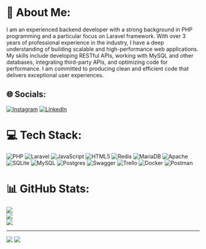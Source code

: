 # 💫 About Me:
I am an experienced backend developer with a strong background in PHP programming and a particular focus on Laravel framework. With over 3 years of professional experience in the industry, I have a deep understanding of building scalable and high-performance web applications. My skills include developing RESTful APIs, working with MySQL and other databases, integrating third-party APIs, and optimizing code for performance. I am committed to producing clean and efficient code that delivers exceptional user experiences.


## 🌐 Socials:
[![Instagram](https://img.shields.io/badge/Instagram-%23E4405F.svg?logo=Instagram&logoColor=white)](https://instagram.com/_aminetii) [![LinkedIn](https://img.shields.io/badge/LinkedIn-%230077B5.svg?logo=linkedin&logoColor=white)](https://linkedin.com/in/amin-etemadifar-7514671a4) 

# 💻 Tech Stack:
![PHP](https://img.shields.io/badge/php-%23777BB4.svg?style=for-the-badge&logo=php&logoColor=white) ![Laravel](https://img.shields.io/badge/laravel-%23FF2D20.svg?style=for-the-badge&logo=laravel&logoColor=white) ![JavaScript](https://img.shields.io/badge/javascript-%23323330.svg?style=for-the-badge&logo=javascript&logoColor=%23F7DF1E) ![HTML5](https://img.shields.io/badge/html5-%23E34F26.svg?style=for-the-badge&logo=html5&logoColor=white) ![Redis](https://img.shields.io/badge/redis-%23DD0031.svg?style=for-the-badge&logo=redis&logoColor=white) ![MariaDB](https://img.shields.io/badge/MariaDB-003545?style=for-the-badge&logo=mariadb&logoColor=white) ![Apache](https://img.shields.io/badge/apache-%23D42029.svg?style=for-the-badge&logo=apache&logoColor=white) ![SQLite](https://img.shields.io/badge/sqlite-%2307405e.svg?style=for-the-badge&logo=sqlite&logoColor=white) ![MySQL](https://img.shields.io/badge/mysql-%2300f.svg?style=for-the-badge&logo=mysql&logoColor=white) ![Postgres](https://img.shields.io/badge/postgres-%23316192.svg?style=for-the-badge&logo=postgresql&logoColor=white) ![Swagger](https://img.shields.io/badge/-Swagger-%23Clojure?style=for-the-badge&logo=swagger&logoColor=white) ![Trello](https://img.shields.io/badge/Trello-%23026AA7.svg?style=for-the-badge&logo=Trello&logoColor=white) ![Docker](https://img.shields.io/badge/docker-%230db7ed.svg?style=for-the-badge&logo=docker&logoColor=white) ![Postman](https://img.shields.io/badge/Postman-FF6C37?style=for-the-badge&logo=postman&logoColor=white)
# 📊 GitHub Stats:
![](https://github-readme-stats.vercel.app/api?username=AminEtemadifar&theme=radical&hide_border=false&include_all_commits=true&count_private=true)<br/>
![](https://github-readme-streak-stats.herokuapp.com/?user=AminEtemadifar&theme=radical&hide_border=false)<br/>
![](https://github-readme-stats.vercel.app/api/top-langs/?username=AminEtemadifar&theme=radical&hide_border=false&include_all_commits=true&count_private=true&layout=compact)

---
[![](https://visitcount.itsvg.in/api?id=AminEtemadifar&label=Profile%20Views&color=6&icon=5&pretty=true)](https://visitcount.itsvg.in)
[![](https://visitcount.itsvg.in/api?id=majidmohammadian&label=Profile%20Views&color=9&icon=5&pretty=true)](https://visitcount.itsvg.in)


<!-- Proudly created with GPRM ( https://gprm.itsvg.in ) -->
